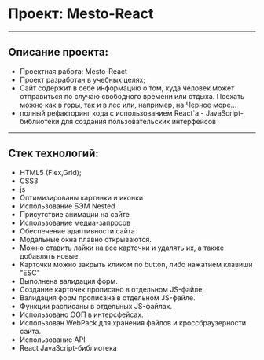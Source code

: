 #  Проект: Mesto-React
___

## Описание проекта:
- Проектная работа: Mesto-React
- Проект разработан в учебных целях;
- Сайт содержит в себе информацию о том, куда человек может отправиться по случаю свободного времени или отдыха.
Поехать можно как в горы, так и в лес или, например, на Черное море...
- полный рефакторинг кода с использованием React`а - JavaScript-библиотеки для создания пользовательских интерфейсов

___

## Стек технологий:

- HTML5 (Flex,Grid);
- CSS3
- js
- Оптимизированы картинки и иконки
- Использование БЭМ Nested
- Присутствие анимации на сайте
- Использование медиа-запросов
- Обеспечение адаптивности сайта
- Модальные окна плавно открываются.
- Можно ставить лайки на все карточки и удалять их, а также добавлять новые.
- Карточки можно закрыть кликом по button, либо нажатием клавиши "ESC"
- Выполнена валидация форм.
- Создание карточек прописано в отдельном JS-файле.
- Валидация форм прописана в отдельном JS-файле.
- Функции расписаны в отдельных JS-файлах.
- Использовано ООП в интерсфейсах.
- Использован WebPack для хранения файлов и кроссбраузерности сайта.
- Использование API
- React JavaScript-библиотека 
